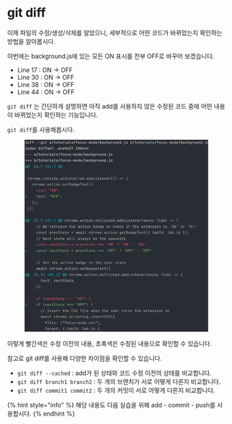 # git diff

이제 파일의 수정/생성/삭제를 알았으니, 세부적으로 어떤 코드가 바뀌었는지 확인하는 방법을 알아봅시다.

이번에는 background.js에 있는 모든 ON 표시를 전부 OFF로 바꾸어 보겠습니다.

* Line 17 : ON → OFF
* Line 30 : ON → OFF
* Line 38 : ON → OFF
* Line 44 : ON → OFF

`git diff` 는 간단하게 설명하면 아직 add를 사용하지 않은 수정된 코드 중에 어떤 내용이 바뀌었는지 확인하는 기능입니다.

`git diff`를 사용해봅시다.

<figure><img src="../.gitbook/assets/image (3).png" alt=""><figcaption></figcaption></figure>

이렇게 빨간색은 수정 이전의 내용, 초록색은 수정된 내용으로 확인할 수 있습니다.

참고로 git diff를 사용해 다양한 차이점을 확인할 수 있습니다.

* `git diff --cached` : add가 된 상태와 코드 수정 이전의 상태를 비교합니다.
* `git diff branch1 branch2` : 두 개의 브랜치가 서로 어떻게 다른지 비교합니다.
* `git diff commit1 commit2` : 두 개의 커밋이 서로 어떻게 다른지 비교합니다.



{% hint style="info" %}
해당 내용도 다음 실습을 위해 add - commit - push를 사용합시다.
{% endhint %}
